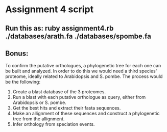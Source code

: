# Assignment 4 script
## Run this as: ruby assignment4.rb ./databases/arath.fa ./databases/spombe.fa

## Bonus:
To confirm the putative orthologues, a phylogenetic tree for each one can be built and analyzed. In order to do this we would need a third species' proteome, ideally related to Arabidopsis and S. pombe. The process would be the following:
1. Create a blast database of the 3 proteomes.
2. Run a blast with each putative orthologue as query, either from Arabidopsis or S. pombe.
3. Get the best hits and extract their fasta sequences.
4. Make an allignment of these sequences and construct a phylogenetic tree from the allignment.
5. Infer orthology from speciation events.
